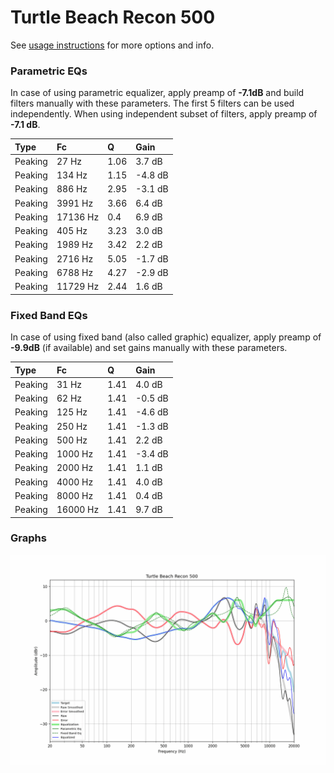 # Turtle Beach Recon 500
See [usage instructions](https://github.com/jaakkopasanen/AutoEq#usage) for more options and info.

### Parametric EQs
In case of using parametric equalizer, apply preamp of **-7.1dB** and build filters manually
with these parameters. The first 5 filters can be used independently.
When using independent subset of filters, apply preamp of **-7.1 dB**.

| Type    | Fc       |    Q | Gain    |
|:--------|:---------|:-----|:--------|
| Peaking | 27 Hz    | 1.06 | 3.7 dB  |
| Peaking | 134 Hz   | 1.15 | -4.8 dB |
| Peaking | 886 Hz   | 2.95 | -3.1 dB |
| Peaking | 3991 Hz  | 3.66 | 6.4 dB  |
| Peaking | 17136 Hz | 0.4  | 6.9 dB  |
| Peaking | 405 Hz   | 3.23 | 3.0 dB  |
| Peaking | 1989 Hz  | 3.42 | 2.2 dB  |
| Peaking | 2716 Hz  | 5.05 | -1.7 dB |
| Peaking | 6788 Hz  | 4.27 | -2.9 dB |
| Peaking | 11729 Hz | 2.44 | 1.6 dB  |

### Fixed Band EQs
In case of using fixed band (also called graphic) equalizer, apply preamp of **-9.9dB**
(if available) and set gains manually with these parameters.

| Type    | Fc       |    Q | Gain    |
|:--------|:---------|:-----|:--------|
| Peaking | 31 Hz    | 1.41 | 4.0 dB  |
| Peaking | 62 Hz    | 1.41 | -0.5 dB |
| Peaking | 125 Hz   | 1.41 | -4.6 dB |
| Peaking | 250 Hz   | 1.41 | -1.3 dB |
| Peaking | 500 Hz   | 1.41 | 2.2 dB  |
| Peaking | 1000 Hz  | 1.41 | -3.4 dB |
| Peaking | 2000 Hz  | 1.41 | 1.1 dB  |
| Peaking | 4000 Hz  | 1.41 | 4.0 dB  |
| Peaking | 8000 Hz  | 1.41 | 0.4 dB  |
| Peaking | 16000 Hz | 1.41 | 9.7 dB  |

### Graphs
![](./Turtle%20Beach%20Recon%20500.png)